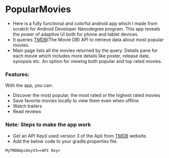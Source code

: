 # PopularMovies
* Here is a fully functional and colorful android app which I made from scratch for Android Developer Nanodegree program. This app reveals the power of adaptive UI both for phone and tablet devices.
* It queries [TMDB](https://www.themoviedb.org/documentation/api)(The Movie DB) API to retrieve data about most popular movies.
* Main page lists all the movies returned by the query. Details pane for each movie which includes more details like poster, release date,  synopsis etc. An option for viewing both popular and top rated movies.

### Features:
With the app, you can:
* Discover the most popular, the most rated or the highest rated movies
* Save favorite movies locally to view them even when offline
* Watch trailers
* Read reviews

### Note: Steps to make the app work
* Get an API Key(I used version 3 of the Api) from [TMDB](https://www.themoviedb.org/account/signup) website.
* Add the below code to your gradle.properties file.
```
MyTMDBApiKeyV3=<API Key>
```
